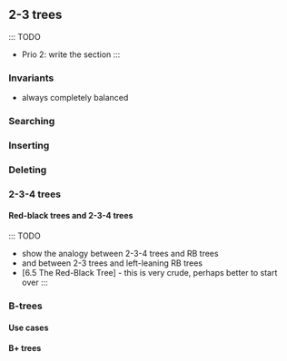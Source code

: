 
## 2-3 trees

::: TODO
- Prio 2: write the section
:::


### Invariants

- always completely balanced


### Searching

### Inserting

### Deleting

### 2-3-4 trees

#### Red-black trees and 2-3-4 trees

::: TODO
- show the analogy between 2-3-4 trees and RB trees
- and between 2-3 trees and left-leaning RB trees
- [6.5 The Red-Black Tree] - this is very crude, perhaps better to start over
:::


### B-trees

#### Use cases

#### B+ trees

